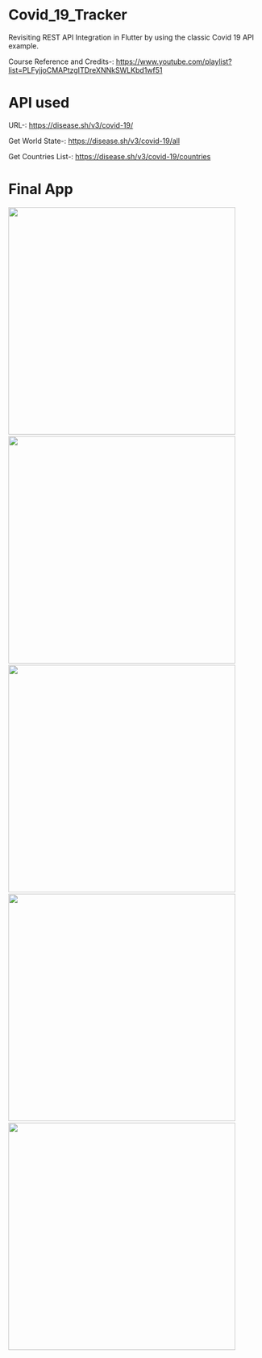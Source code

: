 # Covid_19_Tracker
Revisiting REST API Integration in Flutter by using the classic Covid 19 API example.

Course Reference and Credits-: https://www.youtube.com/playlist?list=PLFyjjoCMAPtzgITDreXNNkSWLKbd1wf51

# API used
URL-: https://disease.sh/v3/covid-19/

Get World State-: https://disease.sh/v3/covid-19/all

Get Countries List-: https://disease.sh/v3/covid-19/countries

# Final App
<span>
<img src="https://user-images.githubusercontent.com/74780977/235440549-204f9d9e-70c9-4483-be1a-0ce63437199c.png" height="450">
&nbsp;
&nbsp;
<img src="https://user-images.githubusercontent.com/74780977/235440294-35acc34a-43ea-44c9-a21c-00996311cd5b.png" height="450">
&nbsp;
&nbsp;
<img src="https://user-images.githubusercontent.com/74780977/235440310-6c5a6376-b710-4f3d-959b-5481028d3122.png" height="450">
&nbsp;
&nbsp;
<img src="https://user-images.githubusercontent.com/74780977/235440325-d90b4e91-cb5a-46db-8cd7-2b85ea29d16b.png" height="450">
&nbsp;
&nbsp;
<img src="https://user-images.githubusercontent.com/74780977/235440338-7508c257-6d88-4e0f-9507-5acafee45f1a.png" height="450">
</span>

